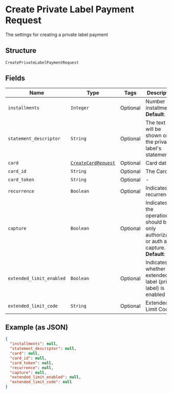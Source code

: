 
# Create Private Label Payment Request

The settings for creating a private label payment

## Structure

`CreatePrivateLabelPaymentRequest`

## Fields

| Name | Type | Tags | Description |
|  --- | --- | --- | --- |
| `installments` | `Integer` | Optional | Number of installments<br>**Default**: `1` |
| `statement_descriptor` | `String` | Optional | The text that will be shown on the private label's statement |
| `card` | [`CreateCardRequest`](../../doc/models/create-card-request.md) | Optional | Card data |
| `card_id` | `String` | Optional | The Card id |
| `card_token` | `String` | Optional | - |
| `recurrence` | `Boolean` | Optional | Indicates a recurrence |
| `capture` | `Boolean` | Optional | Indicates if the operation should be only authorization or auth and capture.<br>**Default**: `true` |
| `extended_limit_enabled` | `Boolean` | Optional | Indicates whether the extended label (private label) is enabled |
| `extended_limit_code` | `String` | Optional | Extended Limit Code |

## Example (as JSON)

```json
{
  "installments": null,
  "statement_descriptor": null,
  "card": null,
  "card_id": null,
  "card_token": null,
  "recurrence": null,
  "capture": null,
  "extended_limit_enabled": null,
  "extended_limit_code": null
}
```

